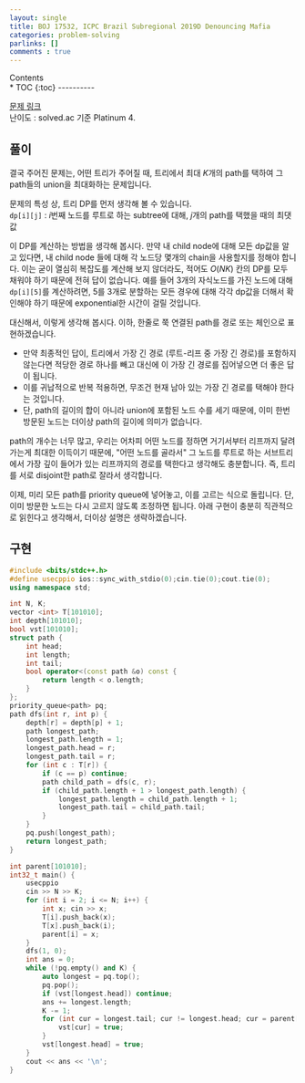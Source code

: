 ```yaml
---
layout: single
title: BOJ 17532, ICPC Brazil Subregional 2019D Denouncing Mafia
categories: problem-solving
parlinks: []
comments : true
---
```

<div id="toc">
Contents
</div>
* TOC
{:toc}
----------

[문제 링크](https://www.acmicpc.net/problem/17532)  
난이도 : solved.ac 기준 Platinum 4.

## 풀이 
결국 주어진 문제는, 어떤 트리가 주어질 때, 트리에서 최대 $K$개의 path를 택하여 그 path들의 union을 최대화하는 문제입니다.

문제의 특성 상, 트리 DP를 먼저 생각해 볼 수 있습니다.  
`dp[i][j]` : $i$번째 노드를 루트로 하는 subtree에 대해, $j$개의 path를 택했을 때의 최댓값

이 DP를 계산하는 방법을 생각해 봅시다. 만약 내 child node에 대해 모든 dp값을 알고 있다면, 내 child node 들에 대해 각 노드당 몇개의 chain을 사용할지를 정해야 합니다. 이는 굳이 열심히 복잡도를 계산해 보지 않더라도, 적어도 $O(NK)$ 칸의 DP를 모두 채워야 하기 때문에 전혀 답이 없습니다. 예를 들어 3개의 자식노드를 가진 노드에 대해 `dp[i][5]`를 계산하려면, 5를 3개로 분할하는 모든 경우에 대해 각각 dp값을 더해서 확인해야 하기 때문에 exponential한 시간이 걸릴 것입니다. 

대신해서, 이렇게 생각해 봅시다. 이하, 한줄로 쭉 연결된 path를 경로 또는 체인으로 표현하겠습니다.
- 만약 최종적인 답이, 트리에서 가장 긴 경로 (루트-리프 중 가장 긴 경로)를 포함하지 않는다면 적당한 경로 하나를 빼고 대신에 이 가장 긴 경로를 집어넣으면 더 좋은 답이 됩니다.
- 이를 귀납적으로 반복 적용하면, 무조건 현재 남아 있는 가장 긴 경로를 택해야 한다는 것입니다.
- 단, path의 길이의 합이 아니라 union에 포함된 노드 수를 세기 때문에, 이미 한번 방문된 노드는 더이상 path의 길이에 의미가 없습니다.

path의 개수는 너무 많고, 우리는 어차피 어떤 노드를 정하면 거기서부터 리프까지 달려가는게 최대한 이득이기 때문에, "어떤 노드를 골라서" 그 노드를 루트로 하는 서브트리에서 가장 깊이 들어가 있는 리프까지의 경로를 택한다고 생각해도 충분합니다. 즉, 트리를 서로 disjoint한 path로 잘라서 생각합니다.

이제, 미리 모든 path를 priority queue에 넣어놓고, 이를 고르는 식으로 돌립니다. 단, 이미 방문한 노드는 다시 고르지 않도록 조정하면 됩니다. 아래 구현이 충분히 직관적으로 읽힌다고 생각해서, 더이상 설명은 생략하겠습니다.

## 구현 

```cpp
#include <bits/stdc++.h>
#define usecppio ios::sync_with_stdio(0);cin.tie(0);cout.tie(0);
using namespace std;

int N, K;
vector <int> T[101010];
int depth[101010];
bool vst[101010];
struct path {
    int head;
    int length;
    int tail;
    bool operator<(const path &o) const {
        return length < o.length;
    }
};
priority_queue<path> pq;
path dfs(int r, int p) {
    depth[r] = depth[p] + 1;
    path longest_path;
    longest_path.length = 1;
    longest_path.head = r;
    longest_path.tail = r;
    for (int c : T[r]) {
        if (c == p) continue;
        path child_path = dfs(c, r);
        if (child_path.length + 1 > longest_path.length) {
            longest_path.length = child_path.length + 1;
            longest_path.tail = child_path.tail;
        }
    }
    pq.push(longest_path);
    return longest_path;
}

int parent[101010];
int32_t main() {
    usecppio
    cin >> N >> K;
    for (int i = 2; i <= N; i++) {
        int x; cin >> x;
        T[i].push_back(x);
        T[x].push_back(i);
        parent[i] = x;
    }
    dfs(1, 0);
    int ans = 0;
    while (!pq.empty() and K) {
        auto longest = pq.top();
        pq.pop();
        if (vst[longest.head]) continue;
        ans += longest.length;
        K -= 1;
        for (int cur = longest.tail; cur != longest.head; cur = parent[cur]) {
            vst[cur] = true;
        }
        vst[longest.head] = true;
    }
    cout << ans << '\n';
}
```
